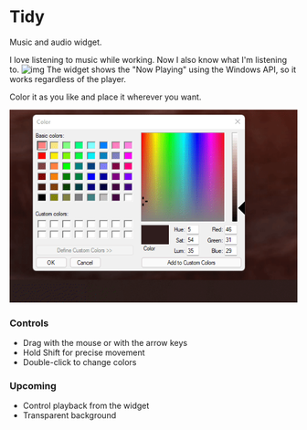 # Tidy
Music and audio widget.


I love listening to music while working. Now I also know what I'm listening to.
![img](https://github.com/Feincraft/Tidy/blob/main/YSFFlmKE3K.gif?raw=true)
The widget shows the "Now Playing" using the Windows API, so it works regardless of the player.

Color it as you like and place it wherever you want.

![img](https://github.com/Feincraft/Tidy/blob/main/siPZQYA4gs.gif?raw=true)

### Controls
* Drag with the mouse or with the arrow keys
* Hold Shift for precise movement
* Double-click to change colors

### Upcoming
* Control playback from the widget
* Transparent background
